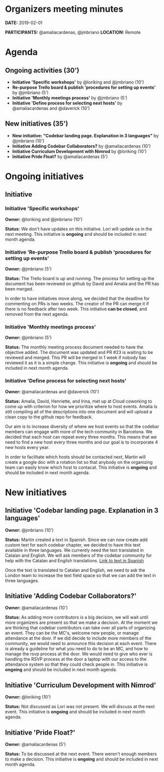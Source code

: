 # Organizers meeting minutes

**DATE:** 2019-02-01

**PARTICIPANTS:** @amaliacardenas, @jmbriano
**LOCATION:** Remote

# Agenda

## Ongoing activities (30')

* **Initiative 'Specific workshops'** by @loriking and @jmbriano  (10')
* **Re-purpose Trello board & publish 'procedures for setting up events'** by @jmbriano (5')
* **Initiative 'Monthly meetings process'** by @jmbriano (5')
* **Initiative 'Define process for selecting next hosts'** by @amaliacardenas and @daverick (10')

## New initiatives (35')

* **New initiative: "Codebar landing page. Explanation in 3 languages"** by @jmbriano (10')
* **Initiative Adding Codebar Collaborators?** by @amaliacardenas (10')
* **Initiative Curriculum Development with Nimrod** by @loriking (10')
* **Initiative Pride Float?** by @amaliacardenas (5')

# Ongoing initiatives

## Initiative

### Initiative 'Specific workshops'

**Owner:** @loriking and @jmbriano  (10')

**Status:** We don't have updates on this initiative. Lori will update us in the next meeting.
This initiative is **ongoing** and should be included in next month agenda.

### Initiative 'Re-purpose Trello board & publish 'procedures for setting up events'

**Owner:** @jmbriano  (5')

**Status:** The Trello board is up and running. The process for setting up the document has been reviewed on github by David and Amalia and the PR has been merged.

In order to have initiatives move along, we decided that the deadline for commenting on PRs is two weeks. The creator of the PR can merge it if there is no feedback after two week. This initiative **can be closed**, and removed from the next agenda.


### Initiative 'Monthly meetings process'

**Owner:** @jmbriano  (5')

**Status:** The monthly meeting process document needed to have the objective added. The document was updated and PR #23 is waiting to be reviewed and merged.  This PR will be merged in 1 week if nobody has reviewed it as it is a simple change.
This initiative is **ongoing** and should be included in next month agenda.   

### Initiative 'Define process for selecting next hosts'
**Owner:** @amaliacardenas and @daverick (10')

**Status:** Amalia, David, Henriette, and Irina, met up at Cloud coworking to come up with criterion for how we prioritize where to host events. Amalia is still compiling all of the descriptions into one document and will upload a clean copy to the github repo for feedback.

Our aim is to increase diversity of where we host events so that the codebar members can engage with more of the tech community in Barcelona. We decided that each host can repeat every three months. This means that we need to find a new host every three months and our goal is to incorporate 4 new hosts every year.

In order to facilitate which hosts should be contacted next, Martin will create a google doc with a rotation list so that anybody on the organizing team can easily know which host to contacat.
This initiative is **ongoing** and should be included in next month agenda.

# New initiatives

## Initiative 'Codebar landing page. Explanation in 3 languages'
**Owner:** @jmbriano  (10')

**Status:** Martin created a text in Spanish. Since we can now create add custom text for each codebar chapter, we decided to have this text available in three languages. We currently need the text translated in Catalan and English. We will ask members of the codebar community for help with the Catalan and English translations. [Link to text in Spanish](https://github.com/codebar/barcelona/blob/master/page_assets/landing-page.md)

Once the text is translated to Catalan and English, we need to ask the London team to increase the text field space so that we can add the text in three languages.

## Initiative 'Adding Codebar Collaborators?'
**Owner:** @amaliacardenas  (10')

**Status:** As adding more contributors is a big decision, we will wait until more organizers are present so that we make a decision. At the moment we are thinking that codebar contributors can take over all parts of organizing an event. They can be the MC's, welcome new people, or manage attendance at the door. If we did decide to include more members of the community, we would need to announce this decision at each event. There is already a guideline for what you need to do to be an MC, and how to manage the rsvp process at the door. We would need to give who ever is handling the RSVP process at the door a laptop with our access to the attendance system so that they could check people in.
This initiative is **ongoing** and should be included in next month agenda.

## Initiative 'Curriculum Development with Nimrod'
**Owner:** @loriking  (10')

**Status:** Not discussed as Lori was not present. We will discuss at the next event.
This initiative is **ongoing** and should be included in next month agenda.

## Initiative 'Pride Float?'
**Owner:** @amaliacardenas  (5')

**Status:** To be discussed at the next event. There weren't enough members to make a decision.
This initiative is **ongoing** and should be included in next month agenda.
